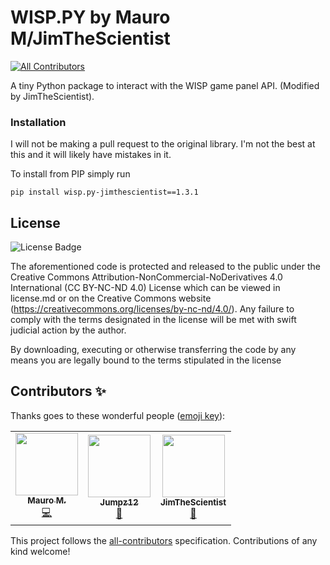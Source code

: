 # WISP.PY by Mauro M/JimTheScientist
<!-- ALL-CONTRIBUTORS-BADGE:START - Do not remove or modify this section -->
[![All Contributors](https://img.shields.io/badge/all_contributors-3-orange.svg?style=flat-square)](#contributors-)
<!-- ALL-CONTRIBUTORS-BADGE:END -->

A tiny Python package to interact with the WISP game panel API. (Modified by JimTheScientist).

### Installation
I will not be making a pull request to the original library. I'm not the best at this and it will likely have mistakes in it.

To install from PIP simply run 


```
pip install wisp.py-jimthescientist==1.3.1
```


## License

![License Badge](https://mirrors.creativecommons.org/presskit/buttons/80x15/svg/by-nc-nd.svg)

The aforementioned code is protected and released to the public under the Creative Commons Attribution-NonCommercial-NoDerivatives 4.0 International (CC BY-NC-ND 4.0) License which can be viewed in license.md or on the Creative Commons website (https://creativecommons.org/licenses/by-nc-nd/4.0/). Any failure to comply with the terms designated in the license will be met with swift judicial action by the author.

By downloading, executing or otherwise transferring the code by any means you are legally bound to the terms stipulated in the license
## Contributors ✨

Thanks goes to these wonderful people ([emoji key](https://allcontributors.org/docs/en/emoji-key)):

<!-- ALL-CONTRIBUTORS-LIST:START - Do not remove or modify this section -->
<!-- prettier-ignore-start -->
<!-- markdownlint-disable -->
<table>
  <tr>
    <td align="center"><a href="https://maurom.dev"><img src="https://avatars1.githubusercontent.com/u/22800592?v=4" width="100px;" alt=""/><br /><sub><b>Mauro M.</b></sub></a><br /><a href="https://github.com/MM-coder/wisp.py/commits?author=MM-coder" title="Code">💻</a></td>
    <td align="center"><a href="https://github.com/Jumpz12"><img src="https://avatars3.githubusercontent.com/u/37222886?v=4" width="100px;" alt=""/><br /><sub><b>Jumpz12</b></sub></a><br /><a href="#ideas-Jumpz12" title="Ideas, Planning, & Feedback">🤔</a></td>
    <td align="center"><a href="https://github.com/JimTheScientist"><img src="https://avatars.githubusercontent.com/u/28175652?v=4" width="100px;" alt=""/><br /><sub><b>JimTheScientist</b></sub></a><br /><a href="#ideas-Jumpz12" title="Fixing old code in this fork">🤔</a></td>
  </tr>
</table>

<!-- markdownlint-enable -->
<!-- prettier-ignore-end -->
<!-- ALL-CONTRIBUTORS-LIST:END -->

This project follows the [all-contributors](https://github.com/all-contributors/all-contributors) specification. Contributions of any kind welcome!
